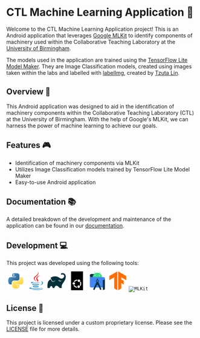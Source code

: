# CTL Machine Learning Application 🤖

Welcome to the CTL Machine Learning Application project! This is an Android application that leverages [Google MLKit](https://developers.google.com/ml-kit/) to identify components of machinery used within the Collaborative Teaching Laboratory at the [University of Birmingham](https://www.birmingham.ac.uk/index.aspx).

The models used in the application are trained using the [TensorFlow Lite Model Maker](https://www.tensorflow.org/lite/models/modify/model_maker). They are Image Classification models, created using images taken within the labs and labelled with [labelImg](https://github.com/tzutalin/labelImg), created by [Tzuta Lin](http://tzutalin.github.io/).

## Overview 📝

This Android application was designed to aid in the identification of machinery components within the Collaborative Teaching Laboratory (CTL) at the University of Birmingham. With the help of Google's MLKit, we can harness the power of machine learning to achieve our goals. 

## Features 🎮

- Identification of machinery components via MLKit
- Utilizes Image Classification models trained by TensorFlow Lite Model Maker
- Easy-to-use Android application

## Documentation 📚

A detailed breakdown of the development and maintenance of the application can be found in our [documentation](https://github.com/Jack-Development/CTLMachineLearning/blob/main/CTL_AR_Training_Documentation_2_0.pdf).

## Development 💻

This project was developed using the following tools:

<code><img height="50" src="https://github.com/devicons/devicon/blob/master/icons/python/python-original.svg" alt="python"></code>
<code><img height="50" src="https://github.com/devicons/devicon/blob/master/icons/java/java-original.svg" alt="java"></code>
<code><img height="50" src="https://github.com/devicons/devicon/blob/master/icons/gradle/gradle-plain.svg" alt="gradle"></code>
<code><img height="50" src="https://github.com/devicons/devicon/blob/master/icons/ubuntu/ubuntu-plain.svg" alt="ubuntu"></code>
<code><img height="50" src="https://github.com/devicons/devicon/blob/master/icons/androidstudio/androidstudio-original.svg" alt="AndroidStudio"></code>
<code><img height="50" src="https://github.com/devicons/devicon/blob/master/icons/tensorflow/tensorflow-original.svg" alt="TensorFlow"></code>
<code><img height="50" src="https://developers.google.com/ml-kit/images/homepage/hero.png" alt="MLKit"></code>

## License 📄

This project is licensed under a custom proprietary license. Please see the [LICENSE](LICENSE) file for more details.
